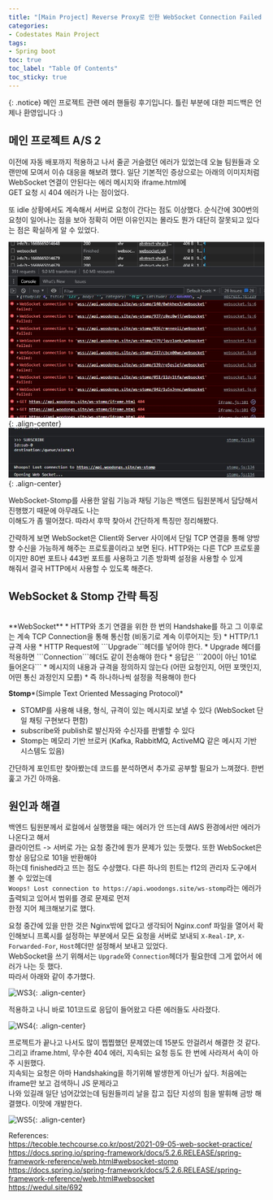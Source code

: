 ```yaml
---
title: "[Main Project] Reverse Proxy로 인한 WebSocket Connection Failed 에러"
categories:
- Codestates Main Project
tags:
- Spring boot
toc: true
toc_label: "Table Of Contents"
toc_sticky: true
---
```


{: .notice}
메인 프로젝트 관련 에러 핸들링 후기입니다. 틀린 부분에 대한 피드백은 언제나 환영입니다 :)

## 메인 프로젝트 A/S 2
이전에 자동 배포까지 적용하고 나서 줄곧 거슬렸던 에러가 있었는데 오늘 팀원들과 오랜만에 모여서 이슈 대응을 해보려 했다. 
일단 기본적인 증상으로는 아래의 이미지처럼 WebSocket 연결이 안된다는 에러 메시지와 iframe.html에 <br>GET 요청 시 404 에러가 나는 점이었다.

또 idle 상황에서도 계속해서 서버로 요청이 간다는 점도 이상했다. 순식간에 300번의 요청이 일어나는 점을 보아 정확히 어떤 이유인지는
몰라도 뭔가 대단히 잘못되고 있다는 점은 확실하게 알 수 있었다.

![WS1](/assets/images/22-11-17-ws/ws1.jpg "WS1"){: .align-center} <br>
![WS2](/assets/images/22-11-17-ws/ws2.jpg "WS2"){: .align-center}

WebSocket-Stomp를 사용한 알림 기능과 채팅 기능은 백엔드 팀원분께서 담당해서 진행했기 때문에 아무래도 나는 <br>이해도가 좀 떨어졌다. 따라서
후딱 찾아서 간단하게 특징만 정리해봤다.

간략하게 보면 WebSocket은 Client와 Server 사이에서 단일 TCP 연결을 통해 양방향 수신을 가능하게 해주는 프로토콜이라고 보면 된다.
HTTP와는 다른 TCP 프로토콜 이지만 80번 포트나 443번 포트를 사용하고 기존 방화벽 설정을 사용할 수 있게 <br>해줘서 결국 HTTP에서 사용할 수 있도록 해준다.

## WebSocket & Stomp 간략 특징
<br>
**WebSocket**
* HTTP와 초기 연결을 위한 한 번의 Handshake를 하고 그 이후로는 계속 TCP Connection을 통해 통신함 (비동기로 계속 이루어지는 듯)
* HTTP/1.1 규격 사용
* HTTP Request에 ```Upgrade```헤더를 넣어야 한다.
* Upgrade 헤더를 적용하면 ```Connection```헤더도 같이 전송해야 한다
* 응답은 ```200이 아닌 101로 들어온다``` 
* 메시지의 내용과 규격을 정의하지 않는다 (어떤 요청인지, 어떤 포맷인지, 어떤 통신 과정인지 모름)
  * 즉 하나하나씩 설정을 적용해야 한다 <br>

**Stomp***(Simple Text Oriented Messaging Protocol)*
* STOMP를 사용해 내용, 형식, 규격이 있는 메시지로 보낼 수 있다 (WebSocket 단일 채팅 구현보다 편함)
* subscribe와 publish로 발신자와 수신자를 판별할 수 있다
* Stomp는 메모리 기반 브로커 (Kafka, RabbitMQ, ActiveMQ 같은 메시지 기반 시스템도 있음)

간단하게 포인트만 찾아봤는데 코드를 분석하면서 추가로 공부할 필요가 느껴졌다. 한번 훑고 가긴 아까움.

## 원인과 해결

백엔드 팀원분께서 로컬에서 실행했을 때는 에러가 안 뜨는데 AWS 환경에서만 에러가 나온다고 해서 <br>클라이언트 -> 서버로 가는 요청 중간에 뭔가 문제가 있는 듯했다. 
또한 WebSocket은 항상 응답으로 101을 반환해야<br> 하는데 finished라고 뜨는 점도 수상했다. 다른 하나의 힌트는 f12의 관리자 도구에서 볼 수 있었는데 <br>
```Woops! Lost connection to https://api.woodongs.site/ws-stomp```라는 에러가 출력되고 있어서 범위를 경로 문제로 먼저<br> 한정 지어 체크해보기로 했다. 

요청 중간에 있을 만한 것은 Nginx밖에 없다고 생각되어 Nginx.conf 파일을 열어서 확인해보니 프록시를 설정하는 부분에서 모든 요청을 서버로 보내되
```X-Real-IP```, ```X-Forwarded-For```, ```Host```헤더만 설정해서 보내고 있었다. <br>WebSocket을 쓰기 위해서는 ```Upgrade```와 ```Connection```헤더가
필요한데 그게 없어서 에러가 나는 듯 했다. <br>따라서 아래와 같이 추가했다.

![WS3](/assets/images/22-11-17-ws/ws3.jpg "WS3"){: .align-center}

적용하고 나니 바로 101코드로 응답이 들어왔고 다른 에러들도 사라졌다. 

![WS4](/assets/images/22-11-17-ws/ws4.jpg "WS4"){: .align-center}

프로젝트가 끝나고 나서도 많이 찝찝했던 문제였는데 15분도 안걸려서 해결한 것 같다. <br>
그리고 iframe.html, 무수한 404 에러, 지속되는 요청 등도 한 번에 사라져서 속이 아주 시원했다. <br>
지속되는 요청은 아마 Handshaking을 하기위해 발생한게 아닌가 싶다. 처음에는 iframe만 보고 검색하니 JS 문제라고 <br>나와 있길래 
일단 넘어갔었는데 팀원들끼리 날을 잡고 집단 지성의 힘을 발휘해 금방 해결했다. 이맛에 개발한다. 

![WS5](/assets/images/22-11-17-ws/ws5.jpg "WS5"){: .align-center}





References:<br>
https://tecoble.techcourse.co.kr/post/2021-09-05-web-socket-practice/ <br>
https://docs.spring.io/spring-framework/docs/5.2.6.RELEASE/spring-framework-reference/web.html#websocket-stomp <br>
https://docs.spring.io/spring-framework/docs/5.2.6.RELEASE/spring-framework-reference/web.html#websocket <br>
https://wedul.site/692
